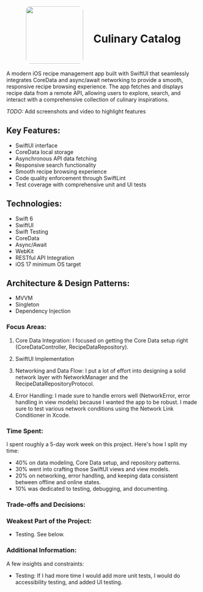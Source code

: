 <div align="center">
  <img src="https://raw.githubusercontent.com/Pearljam66/Culinary-Catalog/dd591db49ac547498df52a153c09fb687839a26b/CulinaryCatalog/CulinaryCatalog/Assets.xcassets/AppIcon.appiconset/chefhat.jpg" width="150" style="border: 3px solid white; border-radius: 15px; vertical-align: middle; margin-right: 20px;">
  <h1 style="display: inline-block; vertical-align: middle;">Culinary Catalog</h1>
</div>

A modern iOS recipe management app built with SwiftUI that seamlessly integrates CoreData and async/await networking to provide a smooth, responsive recipe browsing experience. The app fetches and displays recipe data from a remote API, allowing users to explore, search, and interact with a comprehensive collection of culinary inspirations.

*TODO:* Add screenshots and video to highlight features

## Key Features:
- SwiftUI interface
- CoreData local storage
- Asynchronous API data fetching
- Responsive search functionality
- Smooth recipe browsing experience
- Code quality enforcement through SwiftLint
- Test coverage with comprehensive unit and UI tests

## Technologies:
- Swift 6
- SwiftUI
- Swift Testing
- CoreData
- Async/Await
- WebKit
- RESTful API Integration
- iOS 17 minimum OS target

## Architecture & Design Patterns:
- MVVM
- Singleton
- Dependency Injection

### Focus Areas:
1. Core Data Integration:
I focused on getting the Core Data setup right (CoreDataController, RecipeDataRepository).

2. SwiftUI Implementation

3. Networking and Data Flow:
I put a lot of effort into designing a solid network layer with NetworkManager and the RecipeDataRepositoryProtocol.

4. Error Handling:
I made sure to handle errors well (NetworkError, error handling in view models) because I wanted the app to be robust. I made sure to test various network conditions using the Network Link Conditioner in Xcode.

### Time Spent:
I spent roughly a 5-day work week on this project. Here's how I split my time:

- 40% on data modeling, Core Data setup, and repository patterns.
- 30% went into crafting those SwiftUI views and view models.
- 20% on networking, error handling, and keeping data consistent between offline and online states.
- 10% was dedicated to testing, debugging, and documenting. 

### Trade-offs and Decisions:

### Weakest Part of the Project:
- Testing. See below.

### Additional Information:
A few insights and constraints:

- Testing: If I had more time I would add more unit tests, I would do accessibility testing, and added UI testing.

